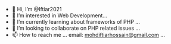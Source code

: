 - 👋 Hi, I’m @Iftiar2021
- 👀 I’m interested in Web Development...
- 🌱 I’m currently learning about frameworks of PHP ...
- 💞️ I’m looking to collaborate on PHP related issues ...
- 📫 How to reach me ... email: mohdiftiarhossain@gmail.com ...

<!---
Iftiar2021/Iftiar2021 is a ✨ special ✨ repository because its `README.md` (this file) appears on your GitHub profile.
You can click the Preview link to take a look at your changes.
--->

